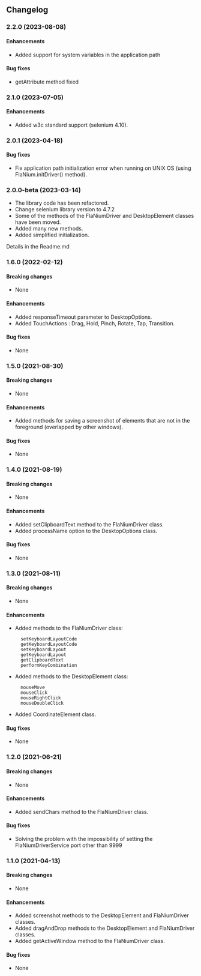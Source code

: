 ## Changelog

### 2.2.0 (2023-08-08)

#### Enhancements
* Added support for system variables in the application path

#### Bug fixes
* getAttribute method fixed


### 2.1.0 (2023-07-05)

#### Enhancements
* Added w3c standard support (selenium 4.10).


### 2.0.1 (2023-04-18)

#### Bug fixes
* Fix application path initialization error when running on UNIX OS (using FlaNium.initDriver() method). 


### 2.0.0-beta (2023-03-14)


* The library code has been refactored.
* Change selenium library version to 4.7.2
* Some of the methods of the FlaNiumDriver and DesktopElement classes have been moved.
* Added many new methods.
* Added simplified initialization.

Details in the Readme.md

### 1.6.0 (2022-02-12)

#### Breaking changes
* None

#### Enhancements
* Added responseTimeout parameter to DesktopOptions.
* Added TouchActions : Drag, Hold, Pinch, Rotate, Tap, Transition.

#### Bug fixes
* None


### 1.5.0 (2021-08-30)

#### Breaking changes
* None

#### Enhancements
* Added methods for saving a screenshot of elements that are not in the foreground (overlapped by other windows).

#### Bug fixes
* None


### 1.4.0 (2021-08-19)

#### Breaking changes
* None

#### Enhancements
* Added setClipboardText method to the FlaNiumDriver class.
* Added processName option to the DesktopOptions class.

#### Bug fixes
* None


### 1.3.0 (2021-08-11)

#### Breaking changes
* None

#### Enhancements
* Added methods to the FlaNiumDriver class:
  
        setKeyboardLayoutCode
        getKeyboardLayoutCode
        setKeyboardLayout
        getKeyboardLayout
        getClipboardText
        performKeyCombination

* Added methods to the DesktopElement class:

        mouseMove
        mouseClick
        mouseRightClick
        mouseDoubleClick

* Added CoordinateElement class.

#### Bug fixes
* None


### 1.2.0 (2021-06-21)

#### Breaking changes
  * None

#### Enhancements
  * Added sendChars method to the FlaNiumDriver class.
 
#### Bug fixes
  * Solving the problem with the impossibility of setting the FlaNiumDriverService port other than 9999


### 1.1.0 (2021-04-13)

#### Breaking changes
  * None

#### Enhancements
  * Added screenshot methods to the DesktopElement and FlaNiumDriver classes.
  * Added dragAndDrop methods to the DesktopElement and FlaNiumDriver classes.
  * Added getActiveWindow method to the FlaNiumDriver class.

#### Bug fixes
  * None

